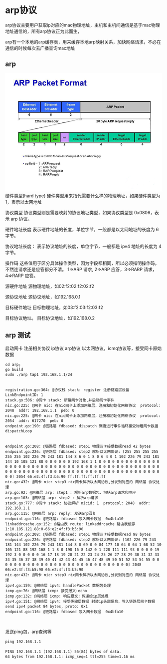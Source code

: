 # arp协议
arp协议主要用户获取ip对应的mac物理地址，主机和主机间通信是基于mac物理地址通信的，所有arp协议正为此而生，

arp有一个本地的arp缓存表，用来缓存本地arp映射关系，加快网络请求，不必在通信的时候每次去广播查询mac地址
## arp 
![arp](../resource/arp.png)
硬件类型(hard type) 硬件类型用来指代需要什么样的物理地址，如果硬件类型为 1，表示以太网地址

协议类型 协议类型则是需要映射的协议地址类型，如果协议类型是 0x0806，表示 arp 协议。

硬件地址长度 表示硬件地址的长度，单位字节，一般都是以太网地址的长度为 6 字节。

协议地址长度：
表示协议地址的长度，单位字节，一般都是 ipv4 地址的长度为 4 字节。

操作码 这些值用于区分具体操作类型，因为字段都相同，所以必须指明操作码，不然连请求还是应答都分不清。
1=>ARP 请求, 2=>ARP 应答，3=>RARP 请求，4=>RARP 应答。

源硬件地址 源物理地址，如02:f2:02:f2:02:f2

源协议地址 源协议地址，如192.168.0.1

目标硬件地址 目标物理地址，如03:f2:03:f2:03:f2

目标协议地址。 目标协议地址，如192.168.0.2
## arp 测试
启动网卡 注册相关协议 ip协议 arp协议 以太网协议，icmq协议等，接受网卡原始数据
```
cd arp;
go build
sudo ./arp tap1 192.168.1.1/24


registration.go:364: @协议栈 stack: register 注册链路层设备LinkEndpointID: 1
stack.go:506: @网卡 stack: 新建网卡对象,并启动网卡事件
nic.go:225: @网卡 nic: 在nic网卡上添加网络层，注册和初始化网络协议  protocol: 2048  addr: 192.168.1.1  peb: 0
nic.go:225: @网卡 nic: 在nic网卡上添加网络层，注册和初始化网络协议  protocol: 2054  addr: 617270  peb: 0
endpoint.go:190: @链路层 fdbased: dispatch 调度进行事件循环接受物理网卡数据 dispatchLoop


endpoint.go:208: @链路层 fdbased: step1 物理网卡接受数据read 42 bytes
endpoint.go:226: @链路层 fdbased: step2 解析以太网协议: [255 255 255 255 255 255 102 226 79 243 181 144 8 6 0 1 8 0 6 4 0 1 102 226 79 243 181 144 10 105 121 88 0 0 0 0 0 0 192 168 1 1 0 0 0 0 0 0 0 0 0 0 0 0 0 0 0 0 0 0 0 0 0 0 0 0 0 0 0 0 0 0 0 0 0 0 0 0 0 0 0 0 0 0 0 0 0 0 0 0 0 0 0 0 0 0 0 0 0 0 0 0 0 0 0 0 0 0 0 0 0 0 0 0 0 0 0 0 0 0 0 0 0 0 0 0 0 0] 2054 66:e2:4f:f3:b5:90 ff:ff:ff:ff:ff:ff
nic.go:432: @网卡 nic: step3 nic网卡解析以太网协议,分发到对应的 网络层 协议处理 
arp.go:92: @网络层 arp: step1 : 解析arp数据包，包括arp请求和响应
arp.go:103: @网络层 arp: step2 : 解析arp请求
stack.go:777: @网卡 stack: 协议解析 nicid: 1  protocol: 2048  addr: 192.168.1.1
arp.go:115: @网络层 arp: reply: 发送arp回复
endpoint.go:116: @链路层: fdbased 写入网卡数据  0x4bfa10
linkaddrcache.go:152: @路由表 route: linkaddrcache 路由表缓存 1:10.105.121.88:0-66:e2:4f:f3:b5:90
endpoint.go:208: @链路层 fdbased: step1 物理网卡接受数据read 98 bytes
endpoint.go:226: @链路层 fdbased: step2 解析以太网协议: [102 226 79 243 181 144 102 226 79 243 181 144 8 0 69 0 0 84 177 10 64 0 64 1 68 52 10 105 121 88 192 168 1 1 8 0 198 16 8 142 0 1 228 111 111 93 0 0 0 0 19 192 3 0 0 0 0 0 16 17 18 19 20 21 22 23 24 25 26 27 28 29 30 31 32 33 34 35 36 37 38 39 40 41 42 43 44 45 46 47 48 49 50 51 52 53 54 55 0 0 0 0 0 0 0 0 0 0 0 0 0 0 0 0 0 0 0 0 0 0 0 0 0 0 0 0 0 0] 2048 66:e2:4f:f3:b5:90 66:e2:4f:f3:b5:90
nic.go:432: @网卡 nic: step3 nic网卡解析以太网协议,分发到对应的 网络层 协议处理 
ipv4.go:159: @网络层 ipv4: handlePacket 数据包处理
icmp.go:76: @网络层 icmp: 接受报文:echo
icmp.go:132: @网络层 icmp: 响应报文：传递给ip层处理
ipv4.go:151: @网络层 ipv4: 接受传输层数据 封装ip头部信息，写入链路层网卡数据 send ipv4 packet 84 bytes, proto: 0x1
endpoint.go:116: @链路层: fdbased 写入网卡数据  0x4bfa10



```
发送ping包，arp查询等
```
ping 192.168.1.1

PING 192.168.1.1 (192.168.1.1) 56(84) bytes of data.
64 bytes from 192.168.1.1: icmp_seq=1 ttl=255 time=1.16 ms

```

